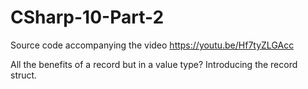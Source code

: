 # CSharp-10-Part-2
Source code accompanying the video https://youtu.be/Hf7tyZLGAcc

All the benefits of a record but in a value type? Introducing the record struct.
